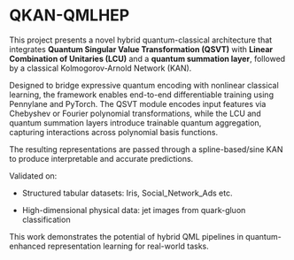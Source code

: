 # QKAN-QMLHEP
This project presents a novel hybrid quantum-classical architecture that integrates **Quantum Singular Value Transformation (QSVT)** with **Linear Combination of Unitaries (LCU)** and a **quantum summation layer**, followed by a classical Kolmogorov-Arnold Network (KAN).

Designed to bridge expressive quantum encoding with nonlinear classical learning, the framework enables end-to-end differentiable training using Pennylane and PyTorch. The QSVT module encodes input features via Chebyshev or Fourier polynomial transformations, while the LCU and quantum summation layers introduce trainable quantum aggregation, capturing interactions across polynomial basis functions.

The resulting representations are passed through a spline-based/sine KAN to produce interpretable and accurate predictions.

Validated on:

- Structured tabular datasets: Iris, Social_Network_Ads etc.

- High-dimensional physical data: jet images from quark-gluon classification

This work demonstrates the potential of hybrid QML pipelines in quantum-enhanced representation learning for real-world tasks.